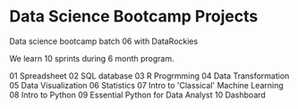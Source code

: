 # Data Science Bootcamp Projects

Data science bootcamp batch 06 with DataRockies

We learn 10 sprints during 6 month program.

01 Spreadsheet
02 SQL database
03 R Progrmming
04 Data Transformation
05 Data Visualization
06 Statistics
07 Intro to 'Classical' Machine Learning
08 Intro to Python
09 Essential Python for Data Analyst
10 Dashboard
